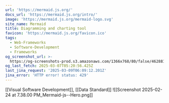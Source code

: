 ```yaml
---
url: 'https://mermaid.js.org/'
docs_url: 'https://mermaid.js.org/intro/'
image: 'https://mermaid.js.org/mermaid-logo.svg'
site_name: Mermaid
title: Diagramming and charting tool
favicon: 'https://mermaid.js.org/favicon.ico'
tags:
  - Web-Frameworks
  - Software-Development
  - Frameworks
og_screenshot_url: >-
  https://og-screenshots-prod.s3.amazonaws.com/1366x768/80/false/4628814d9f274c78228026bea6b3839a5098570f52f2e83d1dd2fb52d51981f6.jpeg
og_last_fetch: 2025-03-07T05:20:56.425Z
last_jina_request: '2025-03-09T06:09:12.201Z'
jina_error: 'HTTP error! status: 429'
---
```

[[Visual Software Development]], [[Data Standard]]
![[Screenshot 2025-02-24 at 7.38.00 PM_Mermaid-js--Hero.png]]
